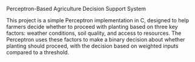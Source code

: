 Perceptron-Based Agriculture Decision Support System

This project is a simple Perceptron implementation in C, designed to help farmers decide whether to proceed with planting based on three key factors: weather conditions, soil quality, and access to resources. The Perceptron uses these factors to make a binary decision about whether planting should proceed, with the decision based on weighted inputs compared to a threshold. 
